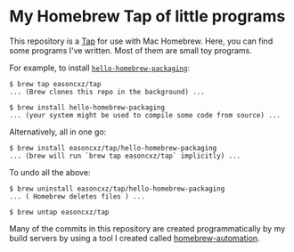 My Homebrew Tap of little programs
==================================

This repository is a [Tap][tap] for use with Mac Homebrew. Here, you can
find some programs I've written. Most of them are small toy programs.

For example, to install [`hello-homebrew-packaging`](Formula/hello-homebrew-packaging.rb):

    $ brew tap easoncxz/tap
    ... (Brew clones this repo in the background) ...
    
    $ brew install hello-homebrew-packaging
    ... (your system might be used to compile some code from source) ...
    
Alternatively, all in one go:

    $ brew install easoncxz/tap/hello-homebrew-packaging
    ... (brew will run `brew tap easoncxz/tap` implicitly) ...
    
To undo all the above:

    $ brew uninstall easoncxz/tap/hello-homebrew-packaging
    ... ( Homebrew deletes files ) ...
    
    $ brew untap easoncxz/tap

Many of the commits in this repository are created programmatically by my
build servers by using a tool I created called [homebrew-automation][auto].

[tap]: https://docs.brew.sh/Taps
[auto]: https://github.com/easoncxz/homebrew-automation
